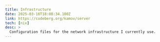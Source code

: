```yaml
---
title: Infrastructure
date: 2025-03-16T18:08:34.100Z
link: https://codeberg.org/kamov/server
tech: [nix]
desc: >
  Configuration files for the network infrastructure I currently use.
---
```

